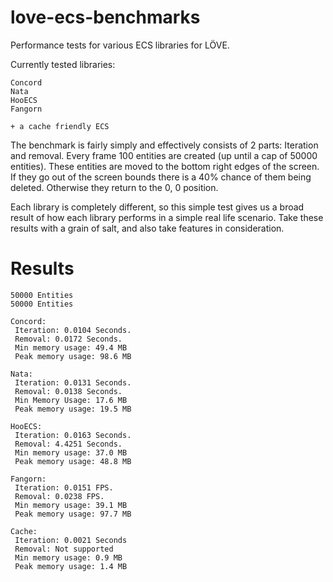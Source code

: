 # love-ecs-benchmarks
Performance tests for various ECS libraries for LÖVE.

Currently tested libraries:
```
Concord
Nata
HooECS
Fangorn

+ a cache friendly ECS 
```

The benchmark is fairly simply and effectively consists of 2 parts: Iteration and removal.
Every frame 100 entities are created (up until a cap of 50000 entities).
These entities are moved to the bottom right edges of the screen.
If they go out of the screen bounds there is a 40% chance of them being deleted.
Otherwise they return to the 0, 0 position.

Each library is completely different, so this simple test gives us a broad result of how each library performs in a simple real life scenario.
Take these results with a grain of salt, and also take features in consideration.

# Results
```
50000 Entities
50000 Entities

Concord:
 Iteration: 0.0104 Seconds.
 Removal: 0.0172 Seconds.
 Min memory usage: 49.4 MB
 Peak memory usage: 98.6 MB

Nata:
 Iteration: 0.0131 Seconds.
 Removal: 0.0138 Seconds.
 Min Memory Usage: 17.6 MB
 Peak memory usage: 19.5 MB

HooECS:
 Iteration: 0.0163 Seconds.
 Removal: 4.4251 Seconds.
 Min memory usage: 37.0 MB
 Peak memory usage: 48.8 MB

Fangorn:
 Iteration: 0.0151 FPS.
 Removal: 0.0238 FPS.
 Min memory usage: 39.1 MB
 Peak memory usage: 97.7 MB
 
Cache:
 Iteration: 0.0021 Seconds
 Removal: Not supported
 Min memory usage: 0.9 MB
 Peak memory usage: 1.4 MB
```
